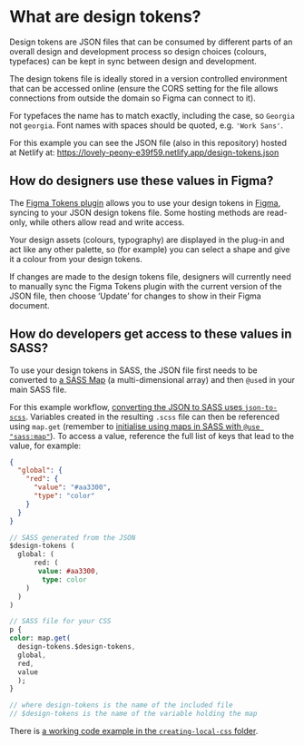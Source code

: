# What are design tokens?

Design tokens are JSON files that can be consumed by different parts of an overall design and development process so design choices (colours, typefaces) can be kept in sync between design and development.

The design tokens file is ideally stored in a version controlled environment that can be accessed online (ensure the CORS setting for the file allows connections from outside the domain so Figma can connect to it).

For typefaces the name has to match exactly, including the case, so `Georgia` not `georgia`. Font names with spaces should be quoted, e.g. `'Work Sans'`.

For this example you can see the JSON file (also in this repository) hosted at Netlify at: https://lovely-peony-e39f59.netlify.app/design-tokens.json

## How do designers use these values in Figma?

The [Figma Tokens plugin](https://tokens.studio/) allows you to use your design tokens in [Figma](https://www.figma.com/), syncing to your JSON design tokens file. Some hosting methods are read-only, while others allow read and write access. 

Your design assets (colours, typography) are displayed in the plug-in and act like any other palette, so (for example) you can select a shape and give it a colour from your design tokens.

If changes are made to the design tokens file, designers will currently need to manually sync the Figma Tokens plugin with the current version of the JSON file, then choose ‘Update’ for changes to show in their Figma document.

## How do developers get access to these values in SASS?

To use your design tokens in SASS, the JSON file first needs to be converted to [a SASS Map](https://sass-lang.com/documentation/values/maps) (a multi-dimensional array) and then `@use`d in your main SASS file. 

For this example workflow, [converting the JSON to SASS uses `json-to-scss`](https://www.npmjs.com/package/json-to-scss). Variables created in the resulting `.scss` file can then be referenced using `map.get` (remember to [initialise using maps in SASS with `@use "sass:map"`](https://sass-lang.com/documentation/at-rules/use)). To access a value, reference the full list of keys that lead to the value, for example: 

```json
{
  "global": {
    "red": {
      "value": "#aa3300",
      "type": "color"
    }
  }
}
```

```sass
// SASS generated from the JSON
$design-tokens (
  global: (
      red: (
       value: #aa3300,
        type: color
    )
  )
)
```

```sass
// SASS file for your CSS
p {
color: map.get(
  design-tokens.$design-tokens,
  global, 
  red, 
  value
  );
}

// where design-tokens is the name of the included file
// $design-tokens is the name of the variable holding the map
```

There is [a working code example in the `creating-local-css` folder](https://github.com/wilsond-gds/design-tokens/tree/main/creating-local-css).